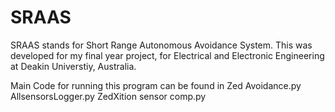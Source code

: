 # SRAAS
SRAAS stands for Short Range Autonomous Avoidance System.
This was developed for my final year project, for Electrical and Electronic Engineering at Deakin Universtiy, Australia.

Main Code for running this program can be found in 
  Zed Avoidance.py
  AllsensorsLogger.py
  ZedXition sensor comp.py

